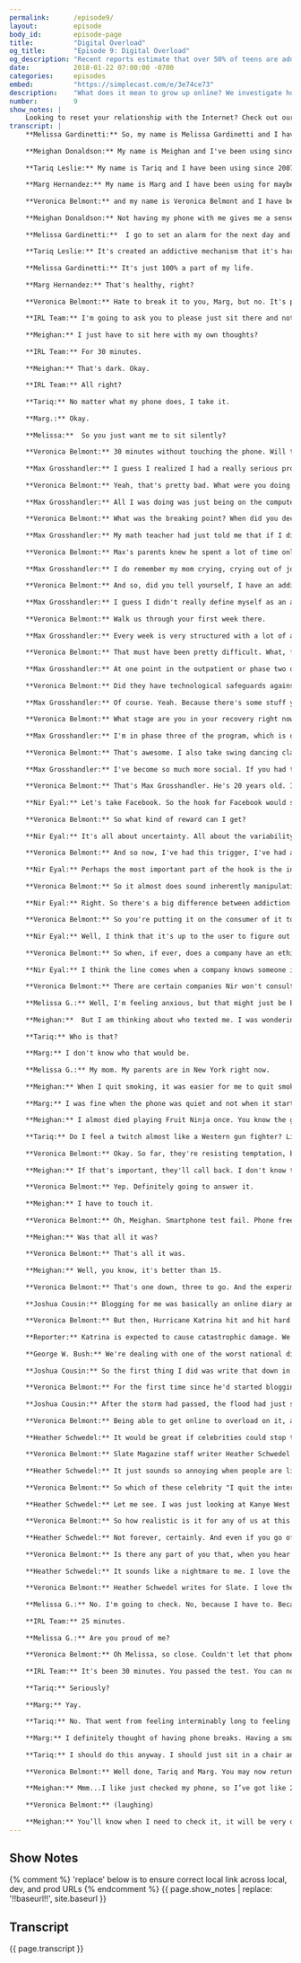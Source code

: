 ```yaml
---
permalink:      /episode9/
layout:         episode
body_id:        episode-page
title:          "Digital Overload"
og_title:       "Episode 9: Digital Overload"
og_description: "Recent reports estimate that over 50% of teens are addicted to their smartphones. Veronica Belmont investigates the impact of growing up online."
date:           2018-01-22 07:00:00 -0700
categories:     episodes
embed:          "https://simplecast.com/e/3e74ce73"
description:    "What does it mean to grow up online? We investigate how the www is changing our bodies and our brains. A college student shares his experience at rehab for Internet addiction. Bestselling author Nir Eyal breaks down what apps borrow from gambling technology. Writer Heather Schwedel talks about taking a cue from Kanye and breaking up with Twitter. And blogger Joshua Cousins talks about the Internet as a lifeline, in the wake of recent natural disasters."
number:         9
show_notes: |
    Looking to reset your relationship with the Internet? Check out our [digital detox kit](https://blog.mozilla.org/internetcitizen/2018/01/16/digital-fitness/). And if you still need something to stop your phone’s constant beep boops, we have the next best thing: [an IRL ringtone](!!baseurl!!/ringtones/).
transcript: |
    **Melissa Gardinetti:** So, my name is Melissa Gardinetti and I have been using a smartphone since 2007.
    
    **Meighan Donaldson:** My name is Meighan and I've been using since 2010.
    
    **Tariq Leslie:** My name is Tariq and I have been using since 2007.
    
    **Marg Hernandez:** My name is Marg and I have been using for maybe 12 years.
    
    **Veronica Belmont:** and my name is Veronica Belmont and I have been using a smartphone since 2007. Like the four people you just heard from, I'm hooked on my phone. Maybe even addicted?
    
    **Meighan Donaldson:** Not having my phone with me gives me a sense of anxiety. 
    
    **Melissa Gardinetti:**  I go to set an alarm for the next day and then 20 minutes later I'm like in my brother's ex-girlfriend's cousin's Instagram 200 weeks deep and I'm like, oh fuck. I was supposed to set my alarm. Sorry. Can I swear?
    
    **Tariq Leslie:** It's created an addictive mechanism that it's hard to shut off in the way that we used to.
    
    **Melissa Gardinetti:** It's just 100% a part of my life.
    
    **Marg Hernandez:** That's healthy, right?
    
    **Veronica Belmont:** Hate to break it to you, Marg, but no. It's probably not healthy. There's been some anxiety-themed news lately about our constant smartphone use, particularly when it comes to kids. At the start of the year, two big Apple investors asked the company to build better parental controls for its devices. And over in France? They're banning mobile phones from classrooms as of September. But really, it's not just kids who are hooked, is it? So we tried something. The IRL team asked Melissa, Tariq, Marg, and Meighan to agree to a small experiment.
    
    **IRL Team:** I'm going to ask you to please just sit there and not touch your phone.
    
    **Meighan:** I just have to sit here with my own thoughts?
    
    **IRL Team:** For 30 minutes.
    
    **Meighan:** That's dark. Okay.
    
    **IRL Team:** All right?
    
    **Tariq:** No matter what my phone does, I take it.
    
    **Marg.:** Okay. 
    
    **Melissa:**  So you just want me to sit silently?
    
    **Veronica Belmont:** 30 minutes without touching the phone. Will they get through it? We'll check back in on our brave volunteers a little later in the episode. Meanwhile, I admit it. I have felt separation anxiety when I've left my phone at home. I've checked the likes on my Instagram post literally 15 seconds after I've posted them. I've tunneled down obsessively into my Twitter mentions, hoping to find ... You know what? I don't even know. The point is, my online life isn't just some extracurricular activity. It's a major part of who I am, yet if anything else took up this much time and brain space in my real life, I'd probably have some serious self reflection and therapy coming. Because it is easy to overdo it. To overload on internet. Okay. I am surely to blame for my bad habits. But, so are the people making the things. Today, we look at how our constant internet use can be both totally fine and totally problematic. This is IRL, online life is real life, an original podcast from Mozilla. So why is it that we can't really seem to stop ourselves? Do we need an intervention? Does it become an addiction when you check your phone in a grocery store checkout line like 17 times? What about when your internet habit means you start failing your freshman year? Is that a sign of addiction? That's what happened to Max Grosshandler.
    
    **Max Grosshandler:** I guess I realized I had a really serious problem when in the first week of college, I got a zero out of 25 on the first math quiz.
    
    **Veronica Belmont:** Yeah, that's pretty bad. What were you doing that whole first week?
    
    **Max Grosshandler:** All I was doing was just being on the computer. I would pretend that I would go around and have a normal day, eat, go to class, get back from class, pretend to do homework. But then, while I was doing these things, I would just always be on my computer or my phone. About 12 to 14 hours per day. On any given day, I would have a YouTube video opened up in one tab, I'd have an online chat open as well, and then I'd also have a game open. And I would basically constantly jump between those and sometimes open a news article if I find anything interesting from my chat rooms. That's what I thrived on. I kept trying to get that information fix. And all I knew was that when I did it, I didn't feel sad and that was the most important part. When I was binging on information, I would just forget about all of that.
    
    **Veronica Belmont:** What was the breaking point? When did you decide that you needed to get help?
    
    **Max Grosshandler:** My math teacher had just told me that if I didn't do exceptionally well on the second test, I was going to fail the class and I realized that there was literally no way I was going to be able to pull that off, so on Friday night, I called my parents, sobbing, and told them the whole truth.
    
    **Veronica Belmont:** Max's parents knew he spent a lot of time online. When he was younger, they had to actually hide his laptop. But they had always assumed he could handle it. Once they realized how wrong they were, they found a treatment center for gaming and internet addictions up in Washington state. It's called Restart, and Max went willingly.
    
    **Max Grosshandler:** I do remember my mom crying, crying out of joy, not of anger. I think they were beating themselves up over not have figuring it out sooner.
    
    **Veronica Belmont:** And so, did you tell yourself, I have an addiction?
    
    **Max Grosshandler:** I guess I didn't really define myself as an addict until a few months into treatment. I knew I had a problem, but I, at the time, defined it as more of an obsession.
    
    **Veronica Belmont:** Walk us through your first week there.
    
    **Max Grosshandler:** Every week is very structured with a lot of activities going throughout the day. So you don't really have free time. There's fitness four times a week. There is a lot of different groups that help talk about the neurobiology of addiction and things you can do that do not involve the internet, as well as a group where you can communicate with other clients if something is going on.
    
    **Veronica Belmont:** That must have been pretty difficult. What, for you, then was the most difficult part?
    
    **Max Grosshandler:** At one point in the outpatient or phase two of the program, I actually had my smart phone and then everything was going fine for about a month and a half and then I started to use more than my allotted time every single day and then eventually, they just took it away from me. It felt really, really bad and I realized that, especially near the end of it, that I was just having ... I was not in control of my mind and my actions by that point. Just the device was winning.
    
    **Veronica Belmont:** Did they have technological safeguards against your over-usage? Were they able to shut down your devices or know how much time you were spending?
    
    **Max Grosshandler:** Of course. Yeah. Because there's some stuff you can't do in the program, even with your smart phones. You can't look at pornography, you can't gamble, you can't play games on your phone, you can't play games at all, actually.
    
    **Veronica Belmont:** What stage are you in your recovery right now?
    
    **Max Grosshandler:** I'm in phase three of the program, which is outpatient but winding down on recovery, where I do not go to as many groups per week in outpatient and I have access to technology again. Monday through Friday, I go to school and then some days I work out, some days I go play Dungeons and Dragons. And Friday nights, I go swing dancing.
    
    **Veronica Belmont:** That's awesome. I also take swing dancing classes, so that's pretty cool.
    
    **Max Grosshandler:** I've become so much more social. If you had told me a year ago that I would start going swing dancing and like it, I would have laughed in your face.
    
    **Veronica Belmont:** That's Max Grosshandler. He's 20 years old. Internet addiction isn't an officially diagnosable condition in North America. Not yet, anyway. If Max were living in South Korea, he might have been sent to a government-run rehab center. They take this problem seriously there and treat it like a substance addiction. But, the United States does recognize gambling disorder. It's the only non-drug form of addiction that's clinically accepted. Think about that when you think about our attraction to social media and shiny online things. It's like the web is built to work just like how a casino works. To get us coming back for more and more and more. I'm not just saying that. Silicon Valley is very invested in building habit-forming technologies. One fellow who helps them do it is Nir Eyal. Nir wrote a book called Hooked: How to Build Habit-Forming Products. I know. Subtle, right? He describes how to do it using something called the hook model. So, let's break it down a little bit. You talk about how the hook model starts with triggers.
    
    **Nir Eyal:** Let's take Facebook. So the hook for Facebook would start with an external trigger and these are the dings and pings and notifications that tell you, "Hey, something just happened on Facebook. Come check it out." Gives you some piece of information. Then, the action phase of the hook is the simplest behavior done in anticipation of a reward. So, in the case of Facebook, it's just opening the app and scrolling the feed. Now, when you do that, when you do that simple action of opening the app and scrolling the feed, you are taken to the third step of the hook, which is the reward phase.
    
    **Veronica Belmont:** So what kind of reward can I get?
    
    **Nir Eyal:** It's all about uncertainty. All about the variability about what might happen next. So as you're scrolling that news feed, you might see different videos, different posts, what are the comments going to say? How many likes does something get? High degree of variability.
    
    **Veronica Belmont:** And so now, I've had this trigger, I've had a reaction. I then go on to do the thing. I get the reward. So I can see how that can get me using a product for a little bit, but how do you go on to grab me for the long term?
    
    **Nir Eyal:** Perhaps the most important part of the hook is the investment phase. So the last step of a hook is where the user puts something into the product to improve it with use. And the world has totally shifted in that you are co-creating the product with these platforms. And you do that with the data you give these companies, with the content you upload, with how many followers you have or friends you have or people you follow, with your reputation you're literally making the product better and better and better with use. All this, these four steps in aggregate, serve to create a connection called an internal trigger, so that through successive cycles through this hook, you're not even triggered with these external triggers at all. You don't need them. Now you're triggered whenever you feel a negative emotional state. So when we're bored, we check Facebook. When we're lonely, we check Tinder. When we're uncertain, we check Google. So, the holy grail of these habit-forming products is to attach to some kind of negative emotion so that the product provides at least temporary relief.
    
    **Veronica Belmont:** So it almost does sound inherently manipulative in some way, since it does manufacture this desire. It sounds almost like an addiction cycle.
    
    **Nir Eyal:** Right. So there's a big difference between addiction and habit, because an addiction is a persistent, compulsive dependency that harms the user. That harm is super important. Because the kind of products that I help people build, eating healthier, exercising more, saving money, these are not products that harm people. Quite the opposite. They improve people's lives. The same exact traits, the same properties, the same neural pathways that help us form habits can be used for good. We should assess for ourselves, is this product serving me? Is this habit serving me or am I serving it? And if it's not serving you, stop. Let's break those bad habits. Uninstall Facebook. I'm all for that.
    
    **Veronica Belmont:** So you're putting it on the consumer of it to recognize when a regular habit, a healthy habit, becomes an unhealthy, obsessive habit?
    
    **Nir Eyal:** Well, I think that it's up to the user to figure out harm. So I think in that respect it is a personal responsibility issue.
    
    **Veronica Belmont:** So when, if ever, does a company have an ethical obligation to make sure that people aren't using their products in an unhealthy way?
    
    **Nir Eyal:** I think the line comes when a company knows someone is using their product to an extent where they are abusing it and refuses to do something. So, I've written now for several years that companies need to have what I call a use and abuse policy. These gaming companies know exactly how much you're using. They have personally identifiable information. So what I want companies to do is to say, look, let's set some kind of number. And if you exceed that number. Give me a number. 40 hours a week. 50 hours a week. Whatever that might be. We're going to reach out and say, hey. You're showing the usage pattern of someone who might be addicted, who might have a problem with this product. Can we help?
    
    **Veronica Belmont:** There are certain companies Nir won't consult for. He says no to alcohol and porn, for instance. I'm glad that he tries to use his powers for good and not evil. But I do wonder about the faith he puts in the willpower of us mere mortals. We put restrictions on smoking and gambling. Would it be so shocking if we said we needed help managing our impulses? At least, we can mute our devices. Turning off notifications can nab you a little peace of mind. Otherwise, if you let the default settings rule your device, it becomes a noisy chaos of attention-demanding triggers, which is exactly what's happening to our four smart phone-free volunteers from earlier in the episode. They've been sitting alone with their thoughts, banned from touching their devices, no matter what those devices do. Let's see how they're holding up.
    
    **Melissa G.:** Well, I'm feeling anxious, but that might just be because of a lot of things. Not just my phone.
    
    **Meighan:**  But I am thinking about who texted me. I was wondering who that was.
    
    **Tariq:** Who is that?
    
    **Marg:** I don't know who that would be.
    
    **Melissa G.:** My mom. My parents are in New York right now.
    
    **Meighan:** When I quit smoking, it was easier for me to quit smoking than it is for me to quit my phone.
    
    **Marg:** I was fine when the phone was quiet and not when it started making sounds, yeah.
    
    **Meighan:** I almost died playing Fruit Ninja once. You know the game Fruit Ninja? I loved it. I was walking across the street and I didn't realize that I shouldn't have been walking and a car stopped like this close to me. It was like this huge thing. Yeah. They had to slam on their brakes.
    
    **Tariq:** Do I feel a twitch almost like a Western gun fighter? Like that kind of ... yeah. A little bit. Yeah.
    
    **Veronica Belmont:** Okay. So far, they're resisting temptation, but next, let's give Meighan's phone a call. See what she does.
    
    **Meighan:** If that's important, they'll call back. I don't know that number.
    
    **Veronica Belmont:** Yep. Definitely going to answer it.
    
    **Meighan:** I have to touch it.
    
    **Veronica Belmont:** Oh, Meighan. Smartphone test fail. Phone free for exactly 16 minutes and 43 seconds.
    
    **Meighan:** Was that all it was?
    
    **Veronica Belmont:** That's all it was.
    
    **Meighan:** Well, you know, it's better than 15.
    
    **Veronica Belmont:** That's one down, three to go. And the experiment continues. Find out how Tariq, Marg, and Melissa do at the end of the episode. This is IRL, Online Life is Real Life, an original podcast from Mozilla. Our smart phone test is a goofy way to show how hooked we are to the internet, but for some of us, a tech binge is about a lot more than leveling up on Fruit Ninja. Sometimes a person needs to overload on internet because of an urgent need to share their story. When Hurricane Maria hit Puerto Rico last year, it destroyed the power grid. Cell phone service was cut. There was no internet to speak of. It's an unfortunately familiar story for Joshua Cousin, because back in 2005, Joshua was a teenage blogger in the suburbs of New Orleans.
    
    **Joshua Cousin:** Blogging for me was basically an online diary and it was things that I had on my mind that I just felt like getting out of my head. It was for me to express my thoughts.
    
    **Veronica Belmont:** But then, Hurricane Katrina hit and hit hard.
    
    **Reporter:** Katrina is expected to cause catastrophic damage. We keep using that word catastrophic.
    
    **George W. Bush:** We're dealing with one of the worst national disasters in our nation's history.
    
    **Joshua Cousin:** So the first thing I did was write that down in my blog and it wasn't that big of a post. It just was like, okay. We ain't scared. And the power went out. I was like, well, that's it. We've got to wait this thing out.
    
    **Veronica Belmont:** For the first time since he'd started blogging, Joshua couldn't tell the world what was happening. All that mattered now was surviving.
    
    **Joshua Cousin:** After the storm had passed, the flood had just started to happen and the water was rising and so, my cousin Greg, he decided to leave. He said, "You know what? I got to go and get my daughter." But this guy was in the water and he must have lost his footing and so my cousin Greg went to try and help. And Greg really couldn't swim. He went under the water, he grabbed this guy, put him to safety and he went underwater again and that happened maybe two or three times and he didn't come back up the third time. There was a guy who came around and he took us on his boat and said, "Hey, we've got to get you all out of here. The water's expected to rise even more." It was likely the only way we were going to be able to get rescued. I wanted to blog but I couldn't. I didn't have the access to the internet. We didn't have cell phones or anything back then, so you couldn't make a Facebook post because there was no Facebook. While we were on the bus, you could see people laid out ... They had sheets and things over. We could see people trapped in their locations. When we got to our destination, which we found out eventually that it was the Astrodome ... When we got there, it was thousands upon thousands of people. It was scary. There was a computer center in there that I was able to get to and start blogging. I decided, I'm going to tell people what's going on. My initial post was basically just saying that, hey, I'm alive. So I would just go in whatever time I woke up ... I would just go in and stay as long as I could, take a break, go in and eat, come back. It was just a daily routine of mine. I had no track of time. I blogged about my whole experience from the time the lights went out to the time we made it to Houston and one of those things just so happened to be about my cousin Greg, since that was the only loss that we had in the family. And that way, I started connecting with people who I had obviously never met and some of them were willing to help me and my family personally just by seeing what they saw that I was writing about. Blogging, in that time, gave the public, whoever was doing it, the opportunity to not only tell their story but it was you telling the news and not the news telling you.
    
    **Veronica Belmont:** Being able to get online to overload on it, actually, is how Joshua could cope with and make sense of how Hurricane Katrina had changed his life and his city completely. That's why, in Puerto Rico, Google's parent company, Alphabet, got a license to send internet balloons to hover over the island and allow people to connect after Hurricane Maria had done her worst. The value of an always-there internet feels more crucial now than ever. It makes me wonder if that desire for a digital detox to log off from it all isn't some kind of holier than thou exercise. You've read about this kind of thing. Often, it's a story of a celebrity raving about their internet sabbatical. I know they mean well. I know. And yes, it can be inspiring to hear someone like him talk about it. But for most of us, quitting the internet like that just isn't possible.
    
    **Heather Schwedel:** It would be great if celebrities could stop talking about the joys of unplugging.
    
    **Veronica Belmont:** Slate Magazine staff writer Heather Schwedel is with me on this one.
    
    **Heather Schwedel:** It just sounds so annoying when people are like, "Oh. I'm quitting the internet." I think it's kind of a new, "I don't have a TV at home."
    
    **Veronica Belmont:** So which of these celebrity "I quit the internet" stories has you rolling your eyes the most.
    
    **Heather Schwedel:** Let me see. I was just looking at Kanye West's quote. He once tweeted, "I got rid of my phone so I can have air to create." I think that just sounds ridiculous. I mean, it sounds like what world do you live in where you can get rid of your phone? It just reminds us of the space between them and us.
    
    **Veronica Belmont:** So how realistic is it for any of us at this point to actively quit the internet? Is that even a possibility or can we go off the grid completely and still have a semblance of a normal life?
    
    **Heather Schwedel:** Not forever, certainly. And even if you go off for a few months and take a hiatus, I think if that's something you want to do and you think would be good for you, maybe you should pursue it. Unfortunately, the challenge is going to be talking about it without sounding sanctimonious.
    
    **Veronica Belmont:** Is there any part of you that, when you hear about someone going completely off the grid, is like, "Ooh. That actually sounds pretty wonderful."
    
    **Heather Schwedel:** It sounds like a nightmare to me. I love the internet and mostly I think it's great. So I'm not the person that's like, "Oh wow. That sounds like zen being at one with nature." Like no thank you.
    
    **Veronica Belmont:** Heather Schwedel writes for Slate. I love the internet too. Obviously. And it's like this, when you've got a weight problem, you don't stop eating entirely for 30 days. You manage your intake. Moderation. So, how about we check in one last time with our smart phone deprived guinea pigs. 30 minutes of no phone shouldn't be too tough. Then again, Meighan already caved. Oh, and there's Melissa's ringtone.
    
    **Melissa G.:** No. I'm going to check. No, because I have to. Because I don't know who that person is. Probably the wrong number. Melissa speaking. Hello? Hello? How long had it been?
    
    **IRL Team:** 25 minutes.
    
    **Melissa G.:** Are you proud of me?
    
    **Veronica Belmont:** Oh Melissa, so close. Couldn't let that phone call go to voicemail. That leaves Marg and Tariq. And here comes the IRL team to get them to the finish line.
    
    **IRL Team:** It's been 30 minutes. You passed the test. You can now look at your phone.
    
    **Tariq:** Seriously?
    
    **Marg:** Yay.
    
    **Tariq:** No. That went from feeling interminably long to feeling short. There was never a question of whether I could do this, like just go the 30 minutes. But I was wondering about why do I need something like this to do something like this.
    
    **Marg:** I definitely thought of having phone breaks. Having a smart phone takes you away from the present. So when you're having coffee or dinner or what have you. But then you feel the dread and you go to the bathroom or you excuse yourself because you need to check your phone but don't really want to do it right in front of them.
    
    **Tariq:** I should do this anyway. I should just sit in a chair and just let my mind wander and float from one idea to another.
    
    **Veronica Belmont:** Well done, Tariq and Marg. You may now return to your regularly scheduled internet overdose. It's not easy sticking to a balanced media diet. I've been struggling with it. Right now, it's my number one mental health issue, just managing information overload. I deleted the Twitter app from my phone and that's helped a bit. Now, instead of getting a dose of angry comments every few minutes, I look at Instagram and get a dose of puppies and my friends' babies. I'm not going for monk status here. I just want a slightly saner outlook. Less toxic outreach, more goldendoodles. So that's where I'm at and as much fun as it is to blame a bunch of unregulated developers who design apps that we just can't put down, staying accountable to myself is probably more productive. How are you managing your digital overload? Have you taken breaks? Called it quits? Smashed your phone against a wall in a fit of despair? Check out the show notes to this episode to learn more about detoxing your digital habits by checking the website. Online. IRLpodcast.org. Oh, and hey! Are you sick of your phone's incessant beeps and boops but still need those notifications to keep you informed? We're trying to smooth that out for you just a little bit. How about you try using your very own IRL theme ringtone? That beauty's yours for free. Find it in the show notes at IRLpodcast.org. IRL is an original podcast from Mozilla, the nonprofit behind the all new Firefox browser. I'm Veronica Belmont. I'll see you online until we catch up again IRL.
    
    **Meighan:** Mmm...I like just checked my phone, so I’ve got like 20 minutes before I start like shaking, sweating and foaming at the mouth 
    
    **Veronica Belmont:** (laughing)
    
    **Meighan:** You’ll know when I need to check it, it will be very obvious. 
---
```


## Show Notes
<a name="#shownotes"></a>

{% comment %}
    'replace' below is to ensure correct local link across local, dev, and prod URLs
{% endcomment %}
{{ page.show_notes | replace: '!!baseurl!!', site.baseurl }}

## Transcript
<a name="#transcript"></a>

{{ page.transcript }}
